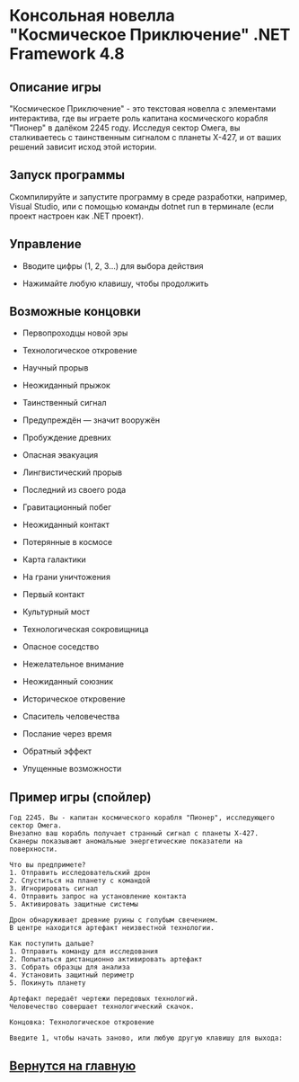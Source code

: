# Консольная новелла "Космическое Приключение" .NET Framework 4.8

## Описание игры
"Космическое Приключение" - это текстовая новелла с элементами интерактива, где вы играете роль капитана космического корабля "Пионер" в далёком 2245 году. Исследуя сектор Омега, вы сталкиваетесь с таинственным сигналом с планеты X-427, и от ваших решений зависит исход этой истории.

## Запуск программы

Скомпилируйте и запустите программу в среде разработки, например, Visual Studio, или с помощью команды dotnet run в терминале (если проект настроен как .NET проект).

## Управление

* Вводите цифры (1, 2, 3...) для выбора действия

* Нажимайте любую клавишу, чтобы продолжить

## Возможные концовки

* Первопроходцы новой эры

* Технологическое откровение

* Научный прорыв

* Неожиданный прыжок

* Таинственный сигнал

* Предупреждён — значит вооружён

* Пробуждение древних

* Опасная эвакуация

* Лингвистический прорыв

* Последний из своего рода

* Гравитационный побег

* Неожиданный контакт

* Потерянные в космосе

* Карта галактики

* На грани уничтожения

* Первый контакт

* Культурный мост

* Технологическая сокровищница

* Опасное соседство

* Нежелательное внимание

* Неожиданный союзник
 
* Историческое откровение

* Спаситель человечества

* Послание через время

* Обратный эффект

* Упущенные возможности

## Пример игры (спойлер)

```
Год 2245. Вы - капитан космического корабля "Пионер", исследующего сектор Омега.  
Внезапно ваш корабль получает странный сигнал с планеты X-427.  
Сканеры показывают аномальные энергетические показатели на поверхности.  

Что вы предпримете?  
1. Отправить исследовательский дрон  
2. Спуститься на планету с командой  
3. Игнорировать сигнал  
4. Отправить запрос на установление контакта  
5. Активировать защитные системы

Дрон обнаруживает древние руины с голубым свечением.  
В центре находится артефакт неизвестной технологии.  

Как поступить дальше?  
1. Отправить команду для исследования  
2. Попытаться дистанционно активировать артефакт  
3. Собрать образцы для анализа  
4. Установить защитный периметр  
5. Покинуть планету

Артефакт передаёт чертежи передовых технологий.  
Человечество совершает технологический скачок.  

Концовка: Технологическое откровение  

Введите 1, чтобы начать заново, или любую другую клавишу для выхода:  
```
## [Вернутся на главную](https://github.com/m0ntly/task_colledge)
